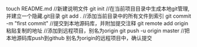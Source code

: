 touch README.md //新建说明文件
git init //在当前项目目录中生成本地git管理,并建立一个隐藏.git目录
git add . //添加当前目录中的所有文件到索引
git commit -m "first commit" //提交到本地源码库，并附加提交注释
git remote add origin 粘贴复制的地址 //添加到远程项目，别名为origin
git push -u origin master //把本地源码库push到github 别名为origin的远程项目中，确认提交